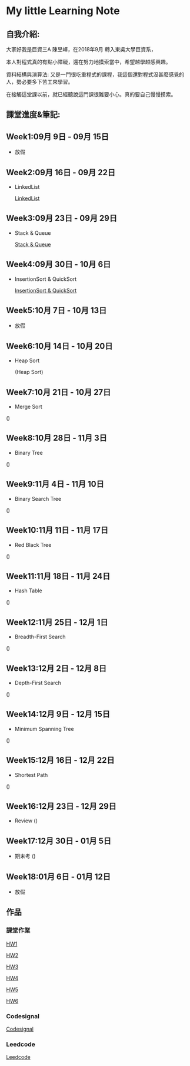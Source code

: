 # My little Learning Note

## 自我介紹:

大家好我是巨資三A 陳昱嶧，在2018年9月 轉入東吳大學巨資系，

本人對程式真的有點小障礙，還在努力地摸索當中，希望越學越感興趣。

資料結構與演算法: 又是一門很吃重程式的課程，我這個還對程式沒甚麼感覺的人，勢必要多下苦工來學習。

在接觸這堂課以前，就已經聽說這門課很難要小心。真的要自己慢慢摸索。

## 課堂進度&筆記:

## Week1:09月 9日 - 09月 15日
- 放假

## Week2:09月 16日 - 09月 22日
- LinkedList

  [LinkedList](https://github.com/kennen321/DSA2019/tree/master/WEEK2)

## Week3:09月 23日 - 09月 29日
- Stack & Queue

  [Stack & Queue](https://github.com/kennen321/DSA2019/blob/master/WEEK3/Stack%20Queue.md)

## Week4:09月 30日 - 10月 6日
- InsertionSort & QuickSort

  [InsertionSort & QuickSort](https://github.com/kennen321/DSA2019/blob/master/WEEK4/Quick%20Sort%26Insertion%20Sort.md)

## Week5:10月 7日 - 10月 13日
- 放假

## Week6:10月 14日 - 10月 20日
- Heap Sort

  (Heap Sort)

## Week7:10月 21日 - 10月 27日
- Merge Sort

()

## Week8:10月 28日 - 11月 3日
- Binary Tree

()

## Week9:11月 4日 - 11月 10日
- Binary Search Tree

()
## Week10:11月 11日 - 11月 17日
- Red Black Tree

()
## Week11:11月 18日 - 11月 24日
- Hash Table

()

## Week12:11月 25日 - 12月 1日
- Breadth-First Search

()

## Week13:12月 2日 - 12月 8日
- Depth-First Search

()

## Week14:12月 9日 - 12月 15日
- Minimum Spanning Tree

()

## Week15:12月 16日 - 12月 22日
- Shortest Path

()

## Week16:12月 23日 - 12月 29日
- Review
()

## Week17:12月 30日 - 01月 5日
- 期末考
()

## Week18:01月 6日 - 01月 12日
- 放假
## 作品

### 課堂作業

[HW1](https://github.com/kennen321/DSA2019/tree/master/HW1)

[HW2](https://github.com/kennen321/DSA2019/tree/master/HW2)

[HW3](https://github.com/kennen321/DSA2019/tree/master/HW3)

[HW4](https://github.com/kennen321/DSA2019/tree/master/HW4)

[HW5](https://github.com/kennen321/DSA2019/tree/master/HW5)

[HW6](https://github.com/kennen321/DSA2019/tree/master/HW6)

### Codesignal
[Codesignal](https://github.com/kennen321/DSA2019/tree/master/codesignal)
### Leedcode
[Leedcode](https://github.com/kennen321/DSA2019/tree/master/Leedcode)
